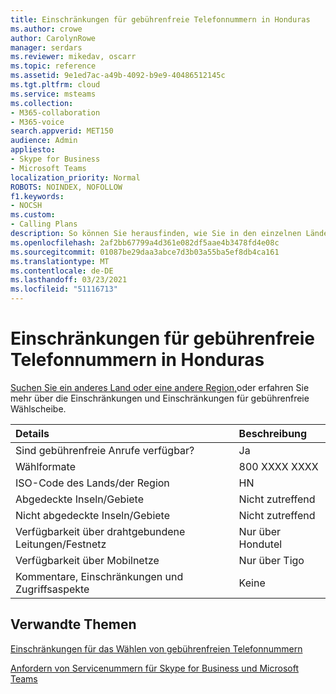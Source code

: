 ```yaml
---
title: Einschränkungen für gebührenfreie Telefonnummern in Honduras
ms.author: crowe
author: CarolynRowe
manager: serdars
ms.reviewer: mikedav, oscarr
ms.topic: reference
ms.assetid: 9e1ed7ac-a49b-4092-b9e9-40486512145c
ms.tgt.pltfrm: cloud
ms.service: msteams
ms.collection:
- M365-collaboration
- M365-voice
search.appverid: MET150
audience: Admin
appliesto:
- Skype for Business
- Microsoft Teams
localization_priority: Normal
ROBOTS: NOINDEX, NOFOLLOW
f1.keywords:
- NOCSH
ms.custom:
- Calling Plans
description: So können Sie herausfinden, wie Sie in den einzelnen Ländern/Regionen gebührenfreie Nummern wählen. Nachdem Sie das Land/die Region ausgewählt haben, gelangen Sie zu einer länderspezifischen Seite mit spezifischen Details, Einschränkungen und Grenzwerten für die Verfügbarkeit gebührenfreier Dienste, auf der gebührenfreie Dienste verfügbar sind. Das Wählformat oder die Wählformate zeigt Ihnen die erforderlichen Zugriffscodes innerhalb der einzelnen Länder/Regionen zum Wählen der gebührenfreien Nummer.
ms.openlocfilehash: 2af2bb67799a4d361e082df5aae4b3478fd4e08c
ms.sourcegitcommit: 01087be29daa3abce7d3b03a55ba5ef8db4ca161
ms.translationtype: MT
ms.contentlocale: de-DE
ms.lasthandoff: 03/23/2021
ms.locfileid: "51116713"
---
```

# <a name="toll-free-dialing-restrictions-in-honduras"></a>Einschränkungen für gebührenfreie Telefonnummern in Honduras

[Suchen Sie ein anderes Land oder eine andere Region,](../toll-free-dialing-limitations-and-restrictions.md)oder erfahren Sie mehr über die Einschränkungen und Einschränkungen für gebührenfreie Wählscheibe.


|**Details**|**Beschreibung**|
|:-----|:-----|
|Sind gebührenfreie Anrufe verfügbar?  <br/> |Ja  <br/> |
|Wählformate  <br/> |800 XXXX XXXX  <br/> |
|ISO-Code des Lands/der Region  <br/> |HN  <br/> |
|Abgedeckte Inseln/Gebiete  <br/> |Nicht zutreffend  <br/> |
|Nicht abgedeckte Inseln/Gebiete  <br/> |Nicht zutreffend  <br/> |
|Verfügbarkeit über drahtgebundene Leitungen/Festnetz  <br/> |Nur über Hondutel  <br/> |
|Verfügbarkeit über Mobilnetze  <br/> | Nur über Tigo <br/> |
|Kommentare, Einschränkungen und Zugriffsaspekte  <br/> |Keine  <br/> |
   
## <a name="related-topics"></a>Verwandte Themen

[Einschränkungen für das Wählen von gebührenfreien Telefonnummern](../toll-free-dialing-limitations-and-restrictions.md)

[Anfordern von Servicenummern für Skype for Business und Microsoft Teams](../getting-service-phone-numbers.md)

  
